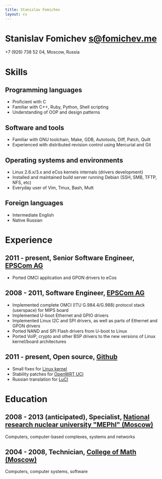 ```yaml
---
title: Stanislav Fomichev
layout: cv
---
```


# Stanislav Fomichev <s@fomichev.me>

+7 (926) 738 52 04, Moscow, Russia

# Skills

## Programming languages
* Proficient with C
* Familiar with C++, Ruby, Python, Shell scripting
* Understanding of OOP and design patterns

## Software and tools
* Familiar with GNU toolchain, Make, GDB, Autotools, Diff, Patch, Quilt
* Experienced with distributed revision control using Mercurial and Git

## Operating systems and environments
* Linux 2.6.x/3.x and eCos kernels internals (drivers development)
* Installed and maintained build server running Debian (SSH, SMB, TFTP, NFS, etc)
* Everyday user of Vim, Tmux, Bash, Mutt

## Foreign languages
* Intermediate English
* Native Russian

# Experience

## 2011 - present, Senior Software Engineer, [EPSCom AG](http://epscom.net)
* Ported OMCI application and GPON drivers to eCos

## 2008 - 2011, Software Engineer, [EPSCom AG](http://epscom.net)
* Implemented complete OMCI (ITU G.984.4/G.988) protocol stack (userspace) for MIPS board
* Implemented U-boot Ethernet and GPIO drivers
* Implemented Linux I2C and SPI drivers, as well as parts of Ethernet and GPON drivers
* Ported NAND and SPI Flash drivers from U-boot to Linux
* Ported VoIP, crypto and other BSP drivers to the new versions of Linux kernel/board architectures

## 2011 - present, Open source, [Github](http://github.com/fomichev)
* Small fixes for [Linux kernel](http://git.kernel.org/?p=linux%2Fkernel%2Fgit%2Ftorvalds%2Flinux.git&a=search&h=HEAD&st=commit&s=Stanislav+Fomichev)
* Stability patches for [OpenWRT UCI](http://nbd.name/gitweb.cgi?p=uci.git&a=search&h=HEAD&st=commit&s=Stanislav+Fomichev)
* Russian translation for [LuCI](http://i18n.luci.subsignal.org/pootle/ru/)

# Education
## 2008 - 2013 (anticipated), Specialist, [National research nuclear university "MEPhI" (Moscow)](http://mephi.ru)
Computers, computer-based complexes, systems and networks

## 2004 - 2008, Technician, [College of Math (Moscow)](http://mathcollege.ru)
Computers, computer systems, software
